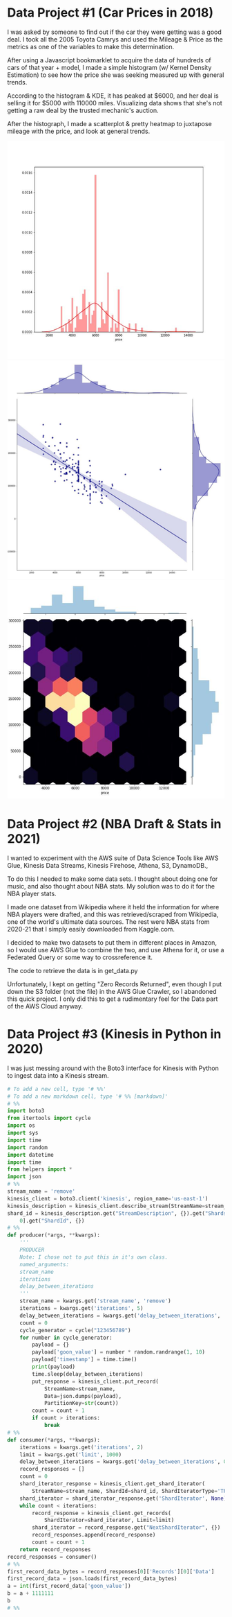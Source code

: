 # Data Project #1 (Car Prices in 2018)

I was asked by someone to find out if the car they were getting was a good deal. I took all the 2005 Toyota Camrys and used the Mileage & Price as the metrics as one of the variables to make this determination.

After using a Javascript bookmarklet to acquire the data of hundreds of cars of that year + model, I made a simple histogram (w/ Kernel Density Estimation) to see how the price she was seeking measured up with general trends.

According to the histogram & KDE, it has peaked at $6000, and her deal is selling it for $5000 with 110000 miles. Visualizing data shows that she's not getting a raw deal by the trusted mechanic's auction.

After the histograph, I made a scatterplot & pretty heatmap to juxtapose mileage with the price, and look at general trends.

![](images/histogram.jpg)
![](images/linear_regression.jpg)
![](images/heat_map.jpg)

# Data Project #2 (NBA Draft & Stats in 2021)

I wanted to experiment with the AWS suite of Data Science Tools like AWS Glue, Kinesis Data Streams, Kinesis Firehose, Athena, S3, DynamoDB.,

To do this I needed to make some data sets. I thought about doing one for music, and also thought about NBA stats. My solution was to do it for the NBA player stats.

I made one dataset from Wikipedia where it held the information for where NBA players were drafted, and this was retrieved/scraped from Wikipedia, one of the world's ultimate data sources. The rest were NBA stats from 2020-21 that I simply easily downloaded from Kaggle.com.

I decided to make two datasets to put them in different places in Amazon, so I would use AWS Glue to combine the two, and use Athena for it, or use a Federated Query or some way to crossreference it.

The code to retrieve the data is in get_data.py

Unfortunately, I kept on getting "Zero Records Returned", even though I put down the S3 folder (not the file) in the AWS Glue Crawler, so I abandoned this quick project. I only did this to get a rudimentary feel for the Data part of the AWS Cloud anyway.

# Data Project #3 (Kinesis in Python in 2020)

I was just messing around with the Boto3 interface for Kinesis with Python to ingest data into a Kinesis stream.

```python
# To add a new cell, type '# %%'
# To add a new markdown cell, type '# %% [markdown]'
# %%
import boto3
from itertools import cycle
import os
import sys
import time
import random
import datetime
import time
from helpers import *
import json
# %%
stream_name = 'remove'
kinesis_client = boto3.client('kinesis', region_name='us-east-1')
kinesis_description = kinesis_client.describe_stream(StreamName=stream_name)
shard_id = kinesis_description.get("StreamDescription", {}).get("Shards", {})[
    0].get("ShardId", {})
# %%
def producer(*args, **kwargs):
    '''
    PRODUCER
    Note: I chose not to put this in it's own class.
    named_arguments:
    stream_name
    iterations
    delay_between_iterations
    '''
    stream_name = kwargs.get('stream_name', 'remove')
    iterations = kwargs.get('iterations', 5)
    delay_between_iterations = kwargs.get('delay_between_iterations', .01)
    count = 0
    cycle_generator = cycle("123456789")
    for number in cycle_generator:
        payload = {}
        payload['goon_value'] = number * random.randrange(1, 10)
        payload['timestamp'] = time.time()
        print(payload)
        time.sleep(delay_between_iterations)
        put_response = kinesis_client.put_record(
            StreamName=stream_name,
            Data=json.dumps(payload),
            PartitionKey=str(count))
        count = count + 1
        if count > iterations:
            break
# %%
def consumer(*args, **kwargs):
    iterations = kwargs.get('iterations', 2)
    limit = kwargs.get('limit', 1000)
    delay_between_iterations = kwargs.get('delay_between_iterations', 0)
    record_responses = []
    count = 0
    shard_iterator_response = kinesis_client.get_shard_iterator(
        StreamName=stream_name, ShardId=shard_id, ShardIteratorType='TRIM_HORIZON')
    shard_iterator = shard_iterator_response.get('ShardIterator', None)
    while count < iterations:
        record_response = kinesis_client.get_records(
            ShardIterator=shard_iterator, Limit=limit)
        shard_iterator = record_response.get("NextShardIterator", {})
        record_responses.append(record_response)
        count = count + 1
    return record_responses
record_responses = consumer()
# %%
first_record_data_bytes = record_responses[0]['Records'][0]['Data']
first_record_data = json.loads(first_record_data_bytes)
a = int(first_record_data['goon_value'])
b = a + 1111111
b
# %%
```

